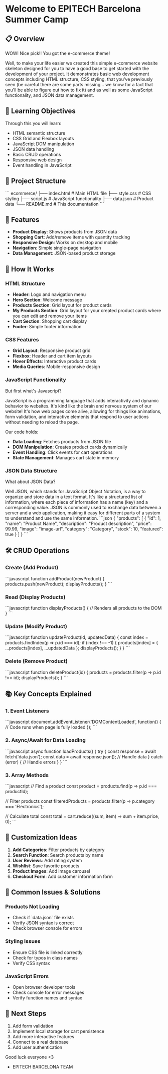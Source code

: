 # Welcome to EPITECH Barcelona Summer Camp

## 📋 Overview
WOW! Nice pick!! You got the e-commerce theme!

Well, to make your life easier we created this simple e-commerce website skeleton designed for you to have a good base to get started with the development of your project.
It demonstrates basic web development concepts including HTML structure, CSS styling, that you've previously seen (be careful there are some parts missing... we know for a fact that you'll be able to figure out how to fix it) and as well as some JavaScript functionality, and JSON data management.

## 🎯 Learning Objectives
Through this you will learn:
- HTML semantic structure
- CSS Grid and Flexbox layouts
- JavaScript DOM manipulation
- JSON data handling
- Basic CRUD operations
- Responsive web design
- Event handling in JavaScript

## 📁 Project Structure
\`\`\`
ecommerce/
├── index.html          # Main HTML file
├── style.css           # CSS styling
├── script.js           # JavaScript functionality
├── data.json           # Product data
└── README.md           # This documentation
\`\`\`

## 🚀 Features
- **Product Display**: Shows products from JSON data
- **Shopping Cart**: Add/remove items with quantity tracking
- **Responsive Design**: Works on desktop and mobile
- **Navigation**: Simple single-page navigation
- **Data Management**: JSON-based product storage

## 🔧 How It Works

### HTML Structure
- **Header**: Logo and navigation menu
- **Hero Section**: Welcome message
- **Products Section**: Grid layout for product cards
- **My Products Section**: Grid layout for your created product cards where you can edit and remove your items
- **Cart Section**: Shopping cart display
- **Footer**: Simple footer information

### CSS Features
- **Grid Layout**: Responsive product grid
- **Flexbox**: Header and cart item layouts
- **Hover Effects**: Interactive product cards
- **Media Queries**: Mobile-responsive design

### JavaScript Functionality

But first what's Javascript?

JavaScript is a programming language that adds interactivity and dynamic behavior to websites. It's kind like the brain and nervous system of our website! It's how web pages come alive, allowing for things like animations, form validation, and interactive elements that respond to user actions without needing to reload the page. 

Our code holds:
- **Data Loading**: Fetches products from JSON file
- **DOM Manipulation**: Creates product cards dynamically
- **Event Handling**: Click events for cart operations
- **State Management**: Manages cart state in memory

### JSON Data Structure

What about JSON Data?

Well JSON, which stands for JavaScript Object Notation, is a way to organize and store data in a text format. It's like a structured list of information, where each piece of information has a name (key) and a corresponding value. JSON is commonly used to exchange data between a server and a web application, making it easy for different parts of a system to understand and use the same information. 
\`\`\`json
{
  "products": [
    {
      "id": 1,
      "name": "Product Name",
      "description": "Product description",
      "price": 99.99,
      "image": "image-url",
      "category": "Category",
      "stock": 10,
      "featured": true
    }
  ]
}
\`\`\`

## 🛠️ CRUD Operations

### Create (Add Product)
\`\`\`javascript
function addProduct(newProduct) {
    products.push(newProduct);
    displayProducts();
}
\`\`\`

### Read (Display Products)
\`\`\`javascript
function displayProducts() {
    // Renders all products to the DOM
}
\`\`\`

### Update (Modify Product)
\`\`\`javascript
function updateProduct(id, updatedData) {
    const index = products.findIndex(p => p.id === id);
    if (index !== -1) {
        products[index] = { ...products[index], ...updatedData };
        displayProducts();
    }
}
\`\`\`

### Delete (Remove Product)
\`\`\`javascript
function deleteProduct(id) {
    products = products.filter(p => p.id !== id);
    displayProducts();
}
\`\`\`

## 📚 Key Concepts Explained

### 1. Event Listeners
\`\`\`javascript
document.addEventListener('DOMContentLoaded', function() {
    // Code runs when page is fully loaded
});
\`\`\`

### 2. Async/Await for Data Loading
\`\`\`javascript
async function loadProducts() {
    try {
        const response = await fetch('data.json');
        const data = await response.json();
        // Handle data
    } catch (error) {
        // Handle errors
    }
}
\`\`\`

### 3. Array Methods
\`\`\`javascript
// Find a product
const product = products.find(p => p.id === productId);

// Filter products
const filteredProducts = products.filter(p => p.category === 'Electronics');

// Calculate total
const total = cart.reduce((sum, item) => sum + item.price, 0);
\`\`\`

## 🎨 Customization Ideas
1. **Add Categories**: Filter products by category
2. **Search Function**: Search products by name
3. **User Reviews**: Add rating system
4. **Wishlist**: Save favorite products
5. **Product Images**: Add image carousel
6. **Checkout Form**: Add customer information form

## 🐛 Common Issues & Solutions

### Products Not Loading
- Check if \`data.json\` file exists
- Verify JSON syntax is correct
- Check browser console for errors

### Styling Issues
- Ensure CSS file is linked correctly
- Check for typos in class names
- Verify CSS syntax

### JavaScript Errors
- Open browser developer tools
- Check console for error messages
- Verify function names and syntax

## 📖 Next Steps
1. Add form validation
2. Implement local storage for cart persistence
3. Add more interactive features
4. Connect to a real database
5. Add user authentication

Good luck everyone <3
- EPITECH BARCELONA TEAM